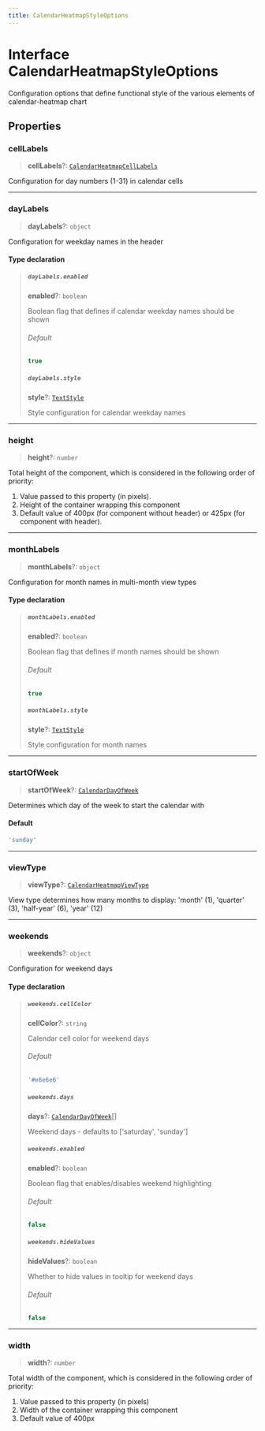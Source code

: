 ```yaml
---
title: CalendarHeatmapStyleOptions
---
```


# Interface CalendarHeatmapStyleOptions

Configuration options that define functional style of the various elements of calendar-heatmap chart

## Properties

### cellLabels

> **cellLabels**?: [`CalendarHeatmapCellLabels`](../../sdk-ui/type-aliases/type-alias.CalendarHeatmapCellLabels.md)

Configuration for day numbers (1-31) in calendar cells

***

### dayLabels

> **dayLabels**?: `object`

Configuration for weekday names in the header

#### Type declaration

> ##### `dayLabels.enabled`
>
> **enabled**?: `boolean`
>
> Boolean flag that defines if calendar weekday names should be shown
>
> ###### Default
>
> ```ts
> true
> ```
>
> ##### `dayLabels.style`
>
> **style**?: [`TextStyle`](../../sdk-ui/type-aliases/type-alias.TextStyle.md)
>
> Style configuration for calendar weekday names
>
>

***

### height

> **height**?: `number`

Total height of the component, which is considered in the following order of priority:

1. Value passed to this property (in pixels).
2. Height of the container wrapping this component
3. Default value of 400px (for component without header) or 425px (for component with header).

***

### monthLabels

> **monthLabels**?: `object`

Configuration for month names in multi-month view types

#### Type declaration

> ##### `monthLabels.enabled`
>
> **enabled**?: `boolean`
>
> Boolean flag that defines if month names should be shown
>
> ###### Default
>
> ```ts
> true
> ```
>
> ##### `monthLabels.style`
>
> **style**?: [`TextStyle`](../../sdk-ui/type-aliases/type-alias.TextStyle.md)
>
> Style configuration for month names
>
>

***

### startOfWeek

> **startOfWeek**?: [`CalendarDayOfWeek`](../type-aliases/type-alias.CalendarDayOfWeek.md)

Determines which day of the week to start the calendar with

#### Default

```ts
'sunday'
```

***

### viewType

> **viewType**?: [`CalendarHeatmapViewType`](../type-aliases/type-alias.CalendarHeatmapViewType.md)

View type determines how many months to display: 'month' (1), 'quarter' (3), 'half-year' (6), 'year' (12)

***

### weekends

> **weekends**?: `object`

Configuration for weekend days

#### Type declaration

> ##### `weekends.cellColor`
>
> **cellColor**?: `string`
>
> Calendar cell color for weekend days
>
> ###### Default
>
> ```ts
> '#e6e6e6'
> ```
>
> ##### `weekends.days`
>
> **days**?: [`CalendarDayOfWeek`](../type-aliases/type-alias.CalendarDayOfWeek.md)[]
>
> Weekend days - defaults to ['saturday', 'sunday']
>
> ##### `weekends.enabled`
>
> **enabled**?: `boolean`
>
> Boolean flag that enables/disables weekend highlighting
>
> ###### Default
>
> ```ts
> false
> ```
>
> ##### `weekends.hideValues`
>
> **hideValues**?: `boolean`
>
> Whether to hide values in tooltip for weekend days
>
> ###### Default
>
> ```ts
> false
> ```
>
>

***

### width

> **width**?: `number`

Total width of the component, which is considered in the following order of priority:

1. Value passed to this property (in pixels)
2. Width of the container wrapping this component
3. Default value of 400px
